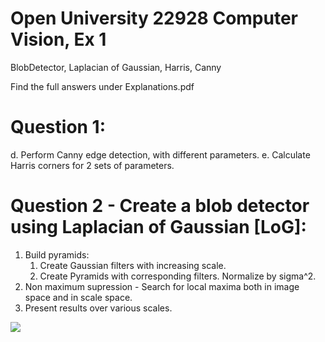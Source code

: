 # Open University 22928 Computer Vision, Ex 1
BlobDetector, Laplacian of Gaussian, Harris, Canny

Find the full answers under Explanations.pdf

# Question 1:
d. Perform Canny edge detection, with different parameters.
e. Calculate Harris corners for 2 sets of parameters.

# Question 2 - Create a blob detector using Laplacian of Gaussian [LoG]:
1. Build pyramids:
    1. Create Gaussian filters with increasing scale.
    2. Create Pyramids with corresponding filters. Normalize by sigma^2.
2. Non maximum supression - Search for local maxima both in image space and in scale space.
3. Present results over various scales.

![](https://imgur.com/undefined)

